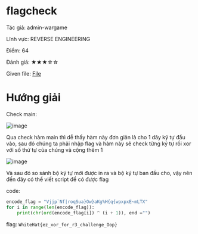 # flagcheck
Tác giả:  admin-wargame

Lĩnh vực: REVERSE ENGINEERING

Điểm: 64

Đánh giá: ★★★☆☆

Given file: [File](/challenge_wargame/re/re7)

# Hướng giải

Check main: 

![image](https://user-images.githubusercontent.com/87920408/212787344-f09c6b93-049e-43f3-a31f-082960e8d06f.png)

Qua check hàm main thì dễ thấy hàm này đơn giản là cho 1 dãy ký tự đầu vào, sau đó chúng ta phải nhập flag và hàm này sẽ check từng ký tự rồi xor với số thứ tự của chúng và cộng thêm 1 

![image](https://user-images.githubusercontent.com/87920408/212787564-e6cb90ed-c0ff-4e6e-9cb7-3324e6e8b09d.png)

Và sau đó so sánh bộ ký tự mới được in ra và bộ ký tự ban đầu cho, vậy nên đến đây có thể viết script để có được flag

code:
```python
encode_flag = "Vjjp`Nf|roqSua}Ow}aKg%H{q{wpxpxE~mLTX"
for i in range(len(encode_flag)):
    print(chr(ord(encode_flag[i]) ^ (i + 1)), end ="")
```

flag: `WhiteHat{ez_xor_for_r3_challenge_Oop}`
